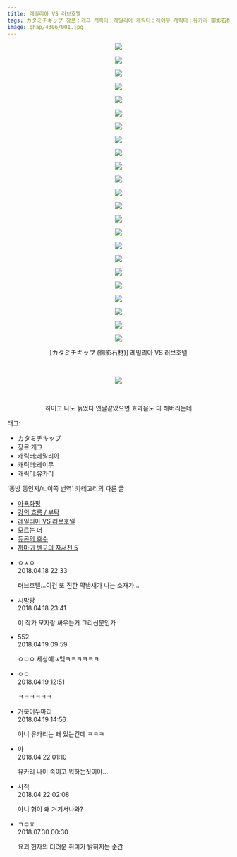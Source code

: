```yaml
---
title: 레밀리아 VS 러브호텔
tags: カタミチキップ 장르：개그 캐릭터：레밀리아 캐릭터：레이무 캐릭터：유카리 御影石材 동방_동인지／ㄴ이쪽_번역
image: ghap/4306/001.jpg
---
```

<div class="article">
<p style="text-align: center; clear: none; float: none;"><img src="{{ site.nasurl }}/ghap/4306/001.jpg"/></p>
<p style="text-align: center; clear: none; float: none;"><img src="{{ site.nasurl }}/ghap/4306/002.jpg"/></p>
<p style="text-align: center; clear: none; float: none;"><img src="{{ site.nasurl }}/ghap/4306/003.jpg"/></p>
<p style="text-align: center; clear: none; float: none;"><img src="{{ site.nasurl }}/ghap/4306/004.jpg"/></p>
<p style="text-align: center; clear: none; float: none;"><img src="{{ site.nasurl }}/ghap/4306/005.jpg"/></p>
<p style="text-align: center; clear: none; float: none;"><img src="{{ site.nasurl }}/ghap/4306/006.jpg"/></p>
<p style="text-align: center; clear: none; float: none;"><img src="{{ site.nasurl }}/ghap/4306/007.jpg"/></p>
<p style="text-align: center; clear: none; float: none;"><img src="{{ site.nasurl }}/ghap/4306/008.jpg"/></p>
<p style="text-align: center; clear: none; float: none;"><img src="{{ site.nasurl }}/ghap/4306/009.jpg"/></p>
<p style="text-align: center; clear: none; float: none;"><img src="{{ site.nasurl }}/ghap/4306/010.jpg"/></p>
<p style="text-align: center; clear: none; float: none;"><img src="{{ site.nasurl }}/ghap/4306/011.jpg"/></p>
<p style="text-align: center; clear: none; float: none;"><img src="{{ site.nasurl }}/ghap/4306/012.jpg"/></p>
<p style="text-align: center; clear: none; float: none;"><img src="{{ site.nasurl }}/ghap/4306/013.jpg"/></p>
<p style="text-align: center; clear: none; float: none;"><img src="{{ site.nasurl }}/ghap/4306/014.jpg"/></p>
<p style="text-align: center; clear: none; float: none;"><img src="{{ site.nasurl }}/ghap/4306/015.jpg"/></p>
<p style="text-align: center; clear: none; float: none;"><img src="{{ site.nasurl }}/ghap/4306/016.jpg"/></p>
<p style="text-align: center; clear: none; float: none;"><img src="{{ site.nasurl }}/ghap/4306/017.jpg"/></p>
<p style="text-align: center; clear: none; float: none;"><img src="{{ site.nasurl }}/ghap/4306/018.jpg"/></p>
<p style="text-align: center; clear: none; float: none;"><img src="{{ site.nasurl }}/ghap/4306/019.jpg"/></p>
<p style="text-align: center; clear: none; float: none;"><img src="{{ site.nasurl }}/ghap/4306/020.jpg"/></p>
<p style="text-align: center; clear: none; float: none;"><img src="{{ site.nasurl }}/ghap/4306/021.jpg"/></p>
<p style="text-align: center; clear: none; float: none;"><img src="{{ site.nasurl }}/ghap/4306/022.jpg"/></p>
<p style="text-align: center; clear: none; float: none;"><img src="{{ site.nasurl }}/ghap/4306/023.jpg"/></p>
<p style="text-align: center; clear: none; float: none;">[カタミチキップ (御影石材)] 레밀리아 VS 러브호텔</p>
<p style="text-align: center; clear: none; float: none;"><br/></p>
<p style="text-align: center; clear: none; float: none;"><img src="{{ site.nasurl }}/ghap/4306/024.gif"/></p>
<p style="text-align: center; clear: none; float: none;"><br/></p>
<p style="text-align: center; clear: none; float: none;">하이고 나도 늙었다 옛날같았으면 효과음도 다 해버리는데</p>
</div><div class="tagTrail">
<p>태그: </p>
<ul>
<li>カタミチキップ</li>
<li>장르:개그</li>
<li>캐릭터:레밀리아</li>
<li>캐릭터:레이무</li>
<li>캐릭터:유카리</li>
</ul>
</div><div class="another">
<p>'동방 동인지/ㄴ이쪽 번역' 카테고리의 다른 글</p>
<ul>
<li><a href="/2018-04-21-ghap_4319">아욕화평</a></li>
<li><a href="/2018-04-20-ghap_4307">강의 흐름 / 부탁</a></li>
<li><a href="/2018-04-18-ghap_4306">레밀리아 VS 러브호텔</a></li>
<li><a href="/2018-04-17-ghap_4293">모르는 너</a></li>
<li><a href="/2018-04-16-ghap_4290">듀공의 호수</a></li>
<li><a href="/2018-04-15-ghap_4279">까마귀 텐구의 자서전 5</a></li>
</ul>
</div><div class="cb_module cb_fluid">
<div class="cb_wrt cb_profile">
<div class="comment">
<ul>
<li class="cb_thumb_off" id="comment15241004">
<div class="cb_comment_area">
<div class="cb_info_area">
<div class="cb_section">
<span class="cb_nick_name">ㅇㅅㅇ</span>
</div>
<div class="cb_section">
<span class="cb_date">2018.04.18 22:33 </span>
</div>
</div>
<div class="cb_dsc_comment">
<p class="cb_dsc">
											러브호텔...이건 또 진한 약냄새가 나는 소재가...
										</p>
</div>
</div></li>
<li class="cb_thumb_off" id="comment15241039">
<div class="cb_comment_area">
<div class="cb_info_area">
<div class="cb_section">
<span class="cb_nick_name">시밤쾅</span>
</div>
<div class="cb_section">
<span class="cb_date">2018.04.18 23:41 </span>
</div>
</div>
<div class="cb_dsc_comment">
<p class="cb_dsc">
											이 작가 모자랑 싸우는거 그리신분인가
										</p>
</div>
</div></li>
<li class="cb_thumb_off" id="comment15241239">
<div class="cb_comment_area">
<div class="cb_info_area">
<div class="cb_section">
<span class="cb_nick_name">552</span>
</div>
<div class="cb_section">
<span class="cb_date">2018.04.19 09:59 </span>
</div>
</div>
<div class="cb_dsc_comment">
<p class="cb_dsc">
											ㅇㅁㅇ 세상에ㄳ엨ㅋㅋㅋㅋㅋㅋ
										</p>
</div>
</div></li>
<li class="cb_thumb_off" id="comment15241309">
<div class="cb_comment_area">
<div class="cb_info_area">
<div class="cb_section">
<span class="cb_nick_name">ㅇㅇ</span>
</div>
<div class="cb_section">
<span class="cb_date">2018.04.19 12:51 </span>
</div>
</div>
<div class="cb_dsc_comment">
<p class="cb_dsc">
											ㅋㅋㅋㅋㅋㅋ
										</p>
</div>
</div></li>
<li class="cb_thumb_off" id="comment15241376">
<div class="cb_comment_area">
<div class="cb_info_area">
<div class="cb_section">
<span class="cb_nick_name">거북이두마리</span>
</div>
<div class="cb_section">
<span class="cb_date">2018.04.19 14:56 </span>
</div>
</div>
<div class="cb_dsc_comment">
<p class="cb_dsc">
											아니 유카리는 왜 있는건데 ㅋㅋㅋ
										</p>
</div>
</div></li>
<li class="cb_thumb_off" id="comment15242841">
<div class="cb_comment_area">
<div class="cb_info_area">
<div class="cb_section">
<span class="cb_nick_name">아</span>
</div>
<div class="cb_section">
<span class="cb_date">2018.04.22 01:10 </span>
</div>
</div>
<div class="cb_dsc_comment">
<p class="cb_dsc">
											유카리 나이 속이고 뭐하는짓이야...
										</p>
</div>
</div></li>
<li class="cb_thumb_off" id="comment15242873">
<div class="cb_comment_area">
<div class="cb_info_area">
<div class="cb_section">
<span class="cb_nick_name">사적</span>
</div>
<div class="cb_section">
<span class="cb_date">2018.04.22 02:08 </span>
</div>
</div>
<div class="cb_dsc_comment">
<p class="cb_dsc">
											아니 형이 왜 거기서나와?
										</p>
</div>
</div></li>
<li class="cb_thumb_off" id="comment15296581">
<div class="cb_comment_area">
<div class="cb_info_area">
<div class="cb_section">
<span class="cb_nick_name">ㄱㅁㅎ</span>
</div>
<div class="cb_section">
<span class="cb_date">2018.07.30 00:30 </span>
</div>
</div>
<div class="cb_dsc_comment">
<p class="cb_dsc">
											요괴 현자의 더러운 취미가 밝혀지는 순간
										</p>
</div>
</div></li>
</ul>
</div>
</div><!-- commentList close -->
</div>